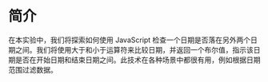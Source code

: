 # 简介

在本实验中，我们将探索如何使用 JavaScript 检查一个日期是否落在另外两个日期之间。我们将使用大于和小于运算符来比较日期，并返回一个布尔值，指示该日期是否在开始日期和结束日期之间。此技术在各种场景中都很有用，例如根据日期范围过滤数据。
